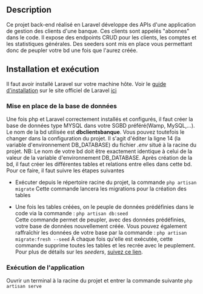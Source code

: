 ## Description
Ce projet back-end réalisé en Laravel développe des APIs d'une application de gestion des clients d'une banque. Ces clients sont appelés "abonnes" dans le code. 
Il expose des endpoints CRUD pour les clients, les comptes et les statistiques générales. Des seeders sont mis en place vous permettant donc de peupler votre bd une fois que l'aurez créée.

## Installation et exécution

Il faut avoir installé Laravel sur votre machine hôte. Voir le [guide d'installation](https://laravel.com/docs/11.x/installation) sur le site officiel de Laravel [ici](https://laravel.com/docs/11.x/installation) 

### Mise en place de la base de données 

Une fois php et Laravel correctement installés et configurés, il faut créer la base de données type MYSQL dans votre SGBD préféré(Wamp, MySQL,...). Le nom de la bd utilisée est **dbclientsbanque**. Vous pouvez toutefois le changer dans la configuration du projet. Il s'agit d'éditer la ligne 14 (la variable d'environnement DB_DATABASE) du fichier *.env* situé à la racine du projet. NB: Le nom de votre bd doit être exactement identique à celui de la valeur de la variable d'environnement DB_DATABASE.
Après création de la bd, il faut créer les différentes tables et relations entre elles dans cette bd. Pour ce faire, il faut suivre les étapes suivantes

+ Exécuter depuis le répertoire racine du projet, la commande
```php artisan migrate```
Cette commande lancera les migrations pour la création des tables

+ Une fois les tables créées, on le peuple de données prédéfinies dans le code via la commande : 
```php artisan db:seed```  
Cette commande permet de peupler, avec des données prédéfinies, votre base de données nouvellement créée.
Vous pouvez également raffraîchir les données de votre base par la commande : 
```php artisan migrate:fresh --seed```
À chaque fois qu'elle est exécutée, cette commande supprime toutes les tables et les recrée avec le peuplement. Pour plus de détails sur les *seeders*, [suivez ce lien](https://laravel.com/docs/11.x/seeding).  

### Exécution de l'application

Ouvrir un terminal à la racine du projet et entrer la commande suivante
    ```php artisan serve``` 